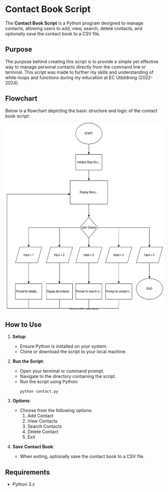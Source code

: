 # Contact Book Script

The **Contact Book Script** is a Python program designed to manage contacts, allowing users to add, view, search, delete contacts, and optionally save the contact book to a CSV file.

## Purpose

The purpose behind creating this script is to provide a simple yet effective way to manage personal contacts directly from the command line or terminal. This script was made to further my skills and understanding of while-loops and functions during my education at EC Utbildning (2022-2024).

## Flowchart

Below is a flowchart depicting the basic structure and logic of the contact book script:

<img src="docs/contact_book.drawio.svg" alt="Flowchart contact_book" width="800" height="600">

## How to Use

1. **Setup**:
   - Ensure Python is installed on your system.
   - Clone or download the script to your local machine.

2. **Run the Script**:
   - Open your terminal or command prompt.
   - Navigate to the directory containing the script.
   - Run the script using Python:
     ```
     python contact.py
     ```

3. **Options**:
   - Choose from the following options:
     1. Add Contact
     2. View Contacts
     3. Search Contacts
     4. Delete Contact
     5. Exit

4. **Save Contact Book**:
   - When exiting, optionally save the contact book to a CSV file.

## Requirements

- Python 3.x
